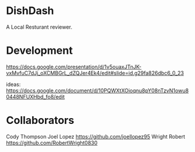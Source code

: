 # DishDash
A Local Resturant reviewer.


# Development
https://docs.google.com/presentation/d/1v5ouaxJTnJK-vxMvfuC7dJj_oXCMBGrL_dZQJer4Ek4/edit#slide=id.g29fa826dbc6_0_23

ideas: https://docs.google.com/document/d/10PQWXtXOioqnu8pY08nTzvN1owu80448NFUXHbd_fo8/edit

# Collaborators
Cody Thompson 
Joel Lopez https://github.com/joellopez95
Wright Robert https://github.com/RobertWright0830
